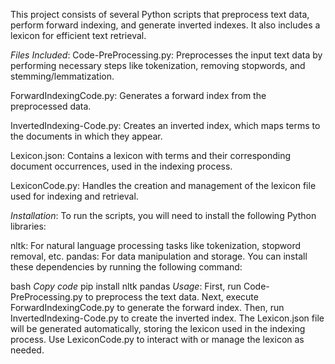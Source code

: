 This project consists of several Python scripts that preprocess text data, perform forward indexing, and generate inverted indexes. It also includes a lexicon for efficient text retrieval.

*Files Included*:
Code-PreProcessing.py: Preprocesses the input text data by performing necessary steps like tokenization, removing stopwords, and stemming/lemmatization.

ForwardIndexingCode.py: Generates a forward index from the preprocessed data.

InvertedIndexing-Code.py: Creates an inverted index, which maps terms to the documents in which they appear.

Lexicon.json: Contains a lexicon with terms and their corresponding document occurrences, used in the indexing process.

LexiconCode.py: Handles the creation and management of the lexicon file used for indexing and retrieval.

*Installation*:
To run the scripts, you will need to install the following Python libraries:

nltk: For natural language processing tasks like tokenization, stopword removal, etc.
pandas: For data manipulation and storage.
You can install these dependencies by running the following command:

bash
*Copy code*
pip install nltk pandas
*Usage*:
First, run Code-PreProcessing.py to preprocess the text data.
Next, execute ForwardIndexingCode.py to generate the forward index.
Then, run InvertedIndexing-Code.py to create the inverted index.
The Lexicon.json file will be generated automatically, storing the lexicon used in the indexing process.
Use LexiconCode.py to interact with or manage the lexicon as needed.

